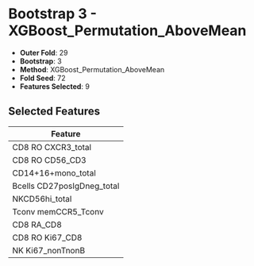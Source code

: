 # Bootstrap 3 - XGBoost_Permutation_AboveMean

- **Outer Fold**: 29
- **Bootstrap**: 3
- **Method**: XGBoost_Permutation_AboveMean
- **Fold Seed**: 72
- **Features Selected**: 9

## Selected Features

| Feature |
|---------|
| CD8 RO CXCR3_total |
| CD8 RO CD56_CD3 |
| CD14+16+mono_total |
| Bcells CD27posIgDneg_total |
| NKCD56hi_total |
| Tconv memCCR5_Tconv |
| CD8 RA_CD8 |
| CD8 RO Ki67_CD8 |
| NK Ki67_nonTnonB |
